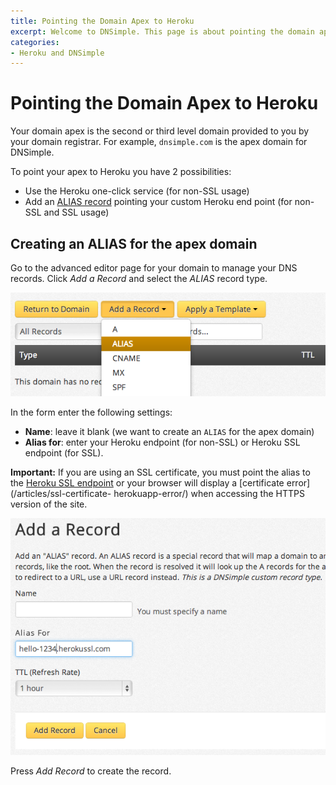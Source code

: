 ```yaml
---
title: Pointing the Domain Apex to Heroku
excerpt: Welcome to DNSimple. This page is about pointing the domain apex at Heroku. Hosted DNS has never been this easy.
categories:
- Heroku and DNSimple
---
```


# Pointing the Domain Apex to Heroku

Your domain apex is the second or third level domain provided to you by your domain registrar. For example, `dnsimple.com` is the apex domain for DNSimple.

To point your apex to Heroku you have 2 possibilities:

- Use the Heroku one-click service (for non-SSL usage)
- Add an [ALIAS record](/articles/alias-record/) pointing your custom Heroku end point (for non-SSL and SSL usage)

## Creating an ALIAS for the apex domain

Go to the advanced editor page for your domain to manage your DNS records. Click *Add a Record* and select the *ALIAS* record type.

![Add a Record](/files/dnsimple-alias-record.png)

In the form enter the following settings:

- **Name**: leave it blank (we want to create an `ALIAS` for the apex domain)
- **Alias for**: enter your Heroku endpoint (for non-SSL) or Heroku SSL endpoint (for SSL).

**Important:** If you are using an SSL certificate, you must point the alias to the [Heroku SSL endpoint](https://devcenter.heroku.com/articles/ssl-endpoint) or your browser will display a [certificate error](/articles/ssl-certificate-
herokuapp-error/) when accessing the HTTPS version of the site.

![Alias Settings](/files/dnsimple-alias-herokussl.png)

Press *Add Record* to create the record.
